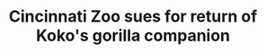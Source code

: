 ---
order: 14
title:  Cincinnati Zoo sues for return of Koko's gorilla companion
authors: ["Angie Wang"]
categories: story
link: https://www.apnews.com/4b0f20be078a44a29ee1f2b815e410a1
redirect: true
photo:
    filename: gorilla.jpg
---